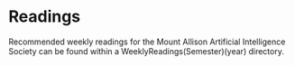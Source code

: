 # Readings
Recommended weekly readings for the Mount Allison Artificial Intelligence Society can be found within a WeeklyReadings(Semester)(year) directory.
